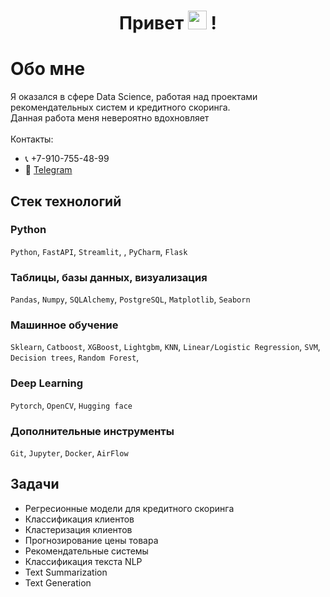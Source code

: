 <h1 align="center" >Привет  <img src="https://media.giphy.com/media/hvRJCLFzcasrR4ia7z/giphy.gif" width="30px"> ! </h1>


# Обо мне
Я оказался в сфере Data Science, работая над проектами рекомендательных систем и кредитного скоринга. <br/>
Данная работа меня невероятно вдохновляет <br/><br/>
Контакты:
* 📞 +7-910-755-48-99
* 📲 [Telegram](https://t.me/Kuzia45)
## Стек технологий
### Python 
`Python`, `FastAPI`, `Streamlit`, , `PyCharm`, `Flask`
### Таблицы, базы данных, визуализация
`Pandas`, `Numpy`, `SQLAlchemy`, `PostgreSQL`, `Matplotlib`, `Seaborn`
### Машинное обучение
`Sklearn`, `Catboost`, `XGBoost`, `Lightgbm`, `KNN`, `Linear/Logistic Regression`, `SVM`, `Decision trees`, `Random Forest`, 
### Deep Learning
`Pytorch`, `OpenCV`, `Hugging face`
### Дополнительные инструменты
`Git`, `Jupyter`, `Docker`, `AirFlow`
## Задачи
- Регресионные модели для кредитного скоринга
- Классификация клиентов
- Кластеризация клиентов
- Прогнозирование цены товара
- Рекомендательные системы
- Классификация текста NLP
- Text Summarization
- Text Generation
